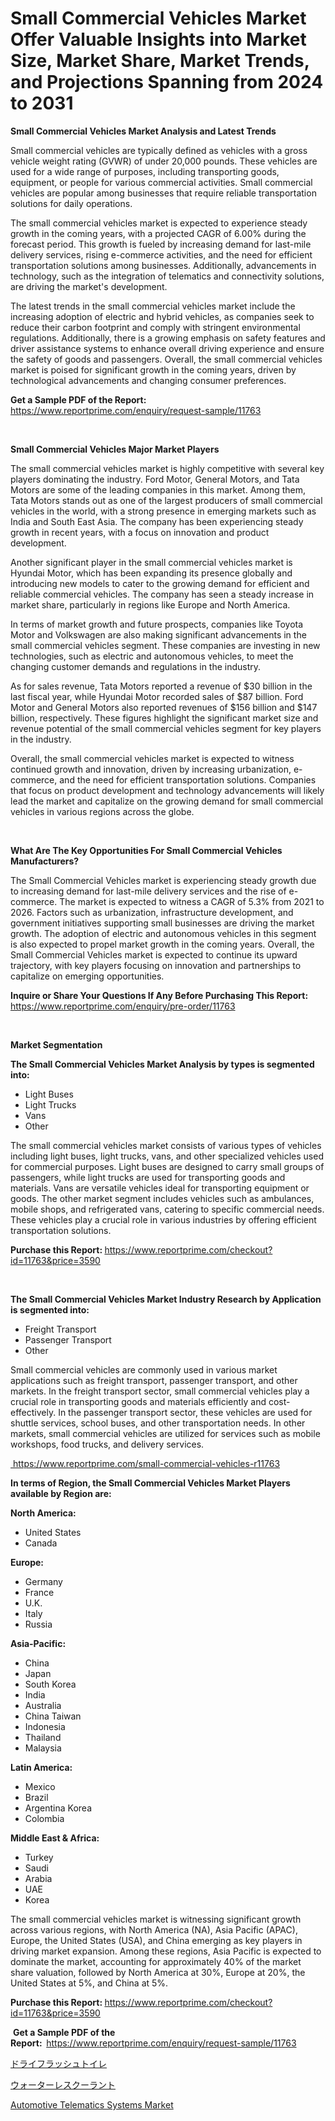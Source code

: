 <p><h1>Small Commercial Vehicles Market Offer Valuable Insights into Market Size, Market Share, Market Trends, and Projections Spanning from 2024 to 2031</h1></p><p><strong>Small Commercial Vehicles Market Analysis and Latest Trends</strong></p>
<p><p>Small commercial vehicles are typically defined as vehicles with a gross vehicle weight rating (GVWR) of under 20,000 pounds. These vehicles are used for a wide range of purposes, including transporting goods, equipment, or people for various commercial activities. Small commercial vehicles are popular among businesses that require reliable transportation solutions for daily operations.</p><p>The small commercial vehicles market is expected to experience steady growth in the coming years, with a projected CAGR of 6.00% during the forecast period. This growth is fueled by increasing demand for last-mile delivery services, rising e-commerce activities, and the need for efficient transportation solutions among businesses. Additionally, advancements in technology, such as the integration of telematics and connectivity solutions, are driving the market's development.</p><p>The latest trends in the small commercial vehicles market include the increasing adoption of electric and hybrid vehicles, as companies seek to reduce their carbon footprint and comply with stringent environmental regulations. Additionally, there is a growing emphasis on safety features and driver assistance systems to enhance overall driving experience and ensure the safety of goods and passengers. Overall, the small commercial vehicles market is poised for significant growth in the coming years, driven by technological advancements and changing consumer preferences.</p></p>
<p><strong>Get a Sample PDF of the Report:&nbsp;</strong> <a href="https://www.reportprime.com/enquiry/request-sample/11763">https://www.reportprime.com/enquiry/request-sample/11763</a></p>
<p>&nbsp;</p>
<p><strong>Small Commercial Vehicles Major Market Players</strong></p>
<p><p>The small commercial vehicles market is highly competitive with several key players dominating the industry. Ford Motor, General Motors, and Tata Motors are some of the leading companies in this market. Among them, Tata Motors stands out as one of the largest producers of small commercial vehicles in the world, with a strong presence in emerging markets such as India and South East Asia. The company has been experiencing steady growth in recent years, with a focus on innovation and product development.</p><p>Another significant player in the small commercial vehicles market is Hyundai Motor, which has been expanding its presence globally and introducing new models to cater to the growing demand for efficient and reliable commercial vehicles. The company has seen a steady increase in market share, particularly in regions like Europe and North America.</p><p>In terms of market growth and future prospects, companies like Toyota Motor and Volkswagen are also making significant advancements in the small commercial vehicles segment. These companies are investing in new technologies, such as electric and autonomous vehicles, to meet the changing customer demands and regulations in the industry.</p><p>As for sales revenue, Tata Motors reported a revenue of $30 billion in the last fiscal year, while Hyundai Motor recorded sales of $87 billion. Ford Motor and General Motors also reported revenues of $156 billion and $147 billion, respectively. These figures highlight the significant market size and revenue potential of the small commercial vehicles segment for key players in the industry.</p><p>Overall, the small commercial vehicles market is expected to witness continued growth and innovation, driven by increasing urbanization, e-commerce, and the need for efficient transportation solutions. Companies that focus on product development and technology advancements will likely lead the market and capitalize on the growing demand for small commercial vehicles in various regions across the globe.</p></p>
<p>&nbsp;</p>
<p><strong>What Are The Key Opportunities For Small Commercial Vehicles Manufacturers?</strong></p>
<p><p>The Small Commercial Vehicles market is experiencing steady growth due to increasing demand for last-mile delivery services and the rise of e-commerce. The market is expected to witness a CAGR of 5.3% from 2021 to 2026. Factors such as urbanization, infrastructure development, and government initiatives supporting small businesses are driving the market growth. The adoption of electric and autonomous vehicles in this segment is also expected to propel market growth in the coming years. Overall, the Small Commercial Vehicles market is expected to continue its upward trajectory, with key players focusing on innovation and partnerships to capitalize on emerging opportunities.</p></p>
<p><strong>Inquire or Share Your Questions If Any Before Purchasing This Report:</strong> <a href="https://www.reportprime.com/enquiry/pre-order/11763">https://www.reportprime.com/enquiry/pre-order/11763</a></p>
<p>&nbsp;</p>
<p><strong>Market Segmentation</strong></p>
<p><strong>The Small Commercial Vehicles Market Analysis by types is segmented into:</strong></p>
<p><ul><li>Light Buses</li><li>Light Trucks</li><li>Vans</li><li>Other</li></ul></p>
<p><p>The small commercial vehicles market consists of various types of vehicles including light buses, light trucks, vans, and other specialized vehicles used for commercial purposes. Light buses are designed to carry small groups of passengers, while light trucks are used for transporting goods and materials. Vans are versatile vehicles ideal for transporting equipment or goods. The other market segment includes vehicles such as ambulances, mobile shops, and refrigerated vans, catering to specific commercial needs. These vehicles play a crucial role in various industries by offering efficient transportation solutions.</p></p>
<p><strong>Purchase this Report:&nbsp;</strong><a href="https://www.reportprime.com/checkout?id=11763&price=3590">https://www.reportprime.com/checkout?id=11763&price=3590</a></p>
<p>&nbsp;</p>
<p><strong>The Small Commercial Vehicles Market Industry Research by Application is segmented into:</strong></p>
<p><ul><li>Freight Transport</li><li>Passenger Transport</li><li>Other</li></ul></p>
<p><p>Small commercial vehicles are commonly used in various market applications such as freight transport, passenger transport, and other markets. In the freight transport sector, small commercial vehicles play a crucial role in transporting goods and materials efficiently and cost-effectively. In the passenger transport sector, these vehicles are used for shuttle services, school buses, and other transportation needs. In other markets, small commercial vehicles are utilized for services such as mobile workshops, food trucks, and delivery services.</p></p>
<p><a href="https://www.reportprime.com/small-commercial-vehicles-r11763">&nbsp;https://www.reportprime.com/small-commercial-vehicles-r11763</a></p>
<p><strong>In terms of Region, the Small Commercial Vehicles Market Players available by Region are:</strong></p>
<p>
    <p> <strong> North America: </strong>
        <ul>
            <li>United States</li>
            <li>Canada</li>
        </ul>
        </p> 
    <p> <strong> Europe: </strong>
        <ul>
            <li>Germany</li>
            <li>France</li>
            <li>U.K.</li>
            <li>Italy</li>
            <li>Russia</li>
        </ul>
        </p> 
    <p> <strong> Asia-Pacific: </strong>
        <ul>
            <li>China</li>
            <li>Japan</li>
            <li>South Korea</li>
            <li>India</li>
            <li>Australia</li>
            <li>China Taiwan</li>
            <li>Indonesia</li>
            <li>Thailand</li>
            <li>Malaysia</li>
        </ul>
        </p> 
    <p> <strong> Latin America: </strong>
        <ul>
            <li>Mexico</li>
            <li>Brazil</li>
            <li>Argentina Korea</li>
            <li>Colombia</li>
        </ul>
        </p> 
    <p> <strong> Middle East & Africa: </strong>
        <ul>
            <li>Turkey</li>
            <li>Saudi</li>
            <li>Arabia</li>
            <li>UAE</li>
            <li>Korea</li>
        </ul>
    </p>
    </p>
<p><p>The small commercial vehicles market is witnessing significant growth across various regions, with North America (NA), Asia Pacific (APAC), Europe, the United States (USA), and China emerging as key players in driving market expansion. Among these regions, Asia Pacific is expected to dominate the market, accounting for approximately 40% of the market share valuation, followed by North America at 30%, Europe at 20%, the United States at 5%, and China at 5%.</p></p>
<p><strong>Purchase this Report: </strong><a href="https://www.reportprime.com/checkout?id=11763&price=3590">https://www.reportprime.com/checkout?id=11763&price=3590</a></p>
<p>&nbsp;<strong>Get a Sample PDF of the Report:&nbsp;&nbsp;</strong><a href="https://www.reportprime.com/enquiry/request-sample/11763">https://www.reportprime.com/enquiry/request-sample/11763</a></p>
<p><strong></strong></p>
<p><p><a href="https://github.com/KaliMetz2023/Market-Research-Report-List-1/blob/main/327355369480.md">ドライフラッシュトイレ</a></p><p><a href="https://github.com/JoanaNitzsche/Market-Research-Report-List-1/blob/main/203886569479.md">ウォーターレスクーラント</a></p><p><a href="https://github.com/LibbySpencer2018/Market-Research-Report-List-1/blob/main/automotive-telematics-systems-market.md">Automotive Telematics Systems Market</a></p></p>